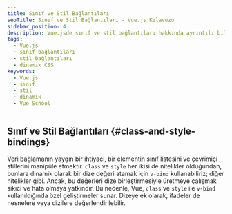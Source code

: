 ```yaml
---
title: Sınıf ve Stil Bağlantıları
seoTitle: Sınıf ve Stil Bağlantıları - Vue.js Kılavuzu
sidebar_position: 4
description: Vue.jsde sınıf ve stil bağlantıları hakkında ayrıntılı bilgi. Sınıf listelerini ve stilleri dinamik olarak nasıl manipüle edeceğinizi öğrenin.
tags: 
  - Vue.js
  - sınıf bağlantıları
  - stil bağlantıları
  - dinamik CSS
keywords: 
  - Vue.js
  - sınıf
  - stil
  - dinamik
  - Vue School
---
```

## Sınıf ve Stil Bağlantıları {#class-and-style-bindings}

Veri bağlamanın yaygın bir ihtiyacı, bir elementin sınıf listesini ve çevrimiçi stillerini manipüle etmektir. `class` ve `style` her ikisi de nitelikler olduğundan, bunlara dinamik olarak bir dize değeri atamak için `v-bind` kullanabiliriz; diğer nitelikler gibi. Ancak, bu değerleri dize birleştirmesiyle üretmeye çalışmak sıkıcı ve hata olmaya yatkındır. Bu nedenle, Vue, `class` ve `style` ile `v-bind` kullanıldığında özel geliştirmeler sunar. Dizeye ek olarak, ifadeler de nesnelere veya dizilere değerlendirilebilir.